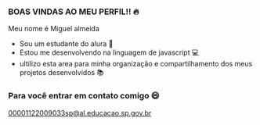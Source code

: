 ### BOAS VINDAS AO MEU PERFIL!! 🔥

Meu nome é Miguel almeida

- Sou um estudante do alura 🎊
-  Estou me desenvolvendo na linguagem de javascript 💻
-  ultilizo esta area para minha organização e compartilhamento dos meus projetos desenvolvidos 📚

### Para você entrar em contato comigo 😄

00001122009033sp@al.educacao.sp.gov.br

